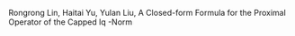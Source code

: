 Rongrong Lin, Haitai Yu, Yulan Liu, A Closed-form Formula for the Proximal Operator of the Capped lq -Norm
